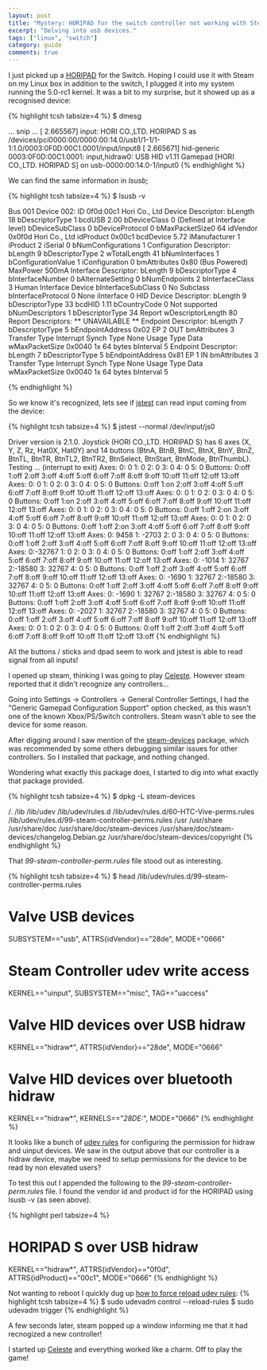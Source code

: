 ```yaml
---
layout: post
title: "Mystery: HORIPAD for the switch controller not working with Steam on Linux?"
excerpt: "Delving into usb devices."
tags: ["linux", "switch"]
category: guide
comments: true
---
```


I just picked up a [HORIPAD][horipad-link] for the Switch.
Hoping I could use it with Steam on my Linux box in addition to the switch, I plugged it into my system running the 5.0-rc1 kernel.
It was a bit to my surprise, but it showed up as a recognised device:

{% highlight tcsh tabsize=4 %}
$ dmesg

... snip ...
[    2.665567] input: HORI CO.,LTD. HORIPAD S as /devices/pci0000:00/0000:00:14.0/usb1/1-1/1-1:1.0/0003:0F0D:00C1.0001/input/input8
[    2.665671] hid-generic 0003:0F0D:00C1.0001: input,hidraw0: USB HID v1.11 Gamepad [HORI CO.,LTD. HORIPAD S] on usb-0000:00:14.0-1/input0
{% endhighlight %}

We can find the same information in _lsusb_;

{% highlight tcsh tabsize=4 %}
$ lsusb -v 

Bus 001 Device 002: ID 0f0d:00c1 Hori Co., Ltd 
Device Descriptor:
  bLength                18
  bDescriptorType         1
  bcdUSB               2.00
  bDeviceClass            0 (Defined at Interface level)
  bDeviceSubClass         0 
  bDeviceProtocol         0 
  bMaxPacketSize0        64
  idVendor           0x0f0d Hori Co., Ltd
  idProduct          0x00c1 
  bcdDevice            5.72
  iManufacturer           1 
  iProduct                2 
  iSerial                 0 
  bNumConfigurations      1
  Configuration Descriptor:
    bLength                 9
    bDescriptorType         2
    wTotalLength           41
    bNumInterfaces          1
    bConfigurationValue     1
    iConfiguration          0 
    bmAttributes         0x80
      (Bus Powered)
    MaxPower              500mA
    Interface Descriptor:
      bLength                 9
      bDescriptorType         4
      bInterfaceNumber        0
      bAlternateSetting       0
      bNumEndpoints           2
      bInterfaceClass         3 Human Interface Device
      bInterfaceSubClass      0 No Subclass
      bInterfaceProtocol      0 None
      iInterface              0 
        HID Device Descriptor:
          bLength                 9
          bDescriptorType        33
          bcdHID               1.11
          bCountryCode            0 Not supported
          bNumDescriptors         1
          bDescriptorType        34 Report
          wDescriptorLength      80
         Report Descriptors: 
           ** UNAVAILABLE **
      Endpoint Descriptor:
        bLength                 7
        bDescriptorType         5
        bEndpointAddress     0x02  EP 2 OUT
        bmAttributes            3
          Transfer Type            Interrupt
          Synch Type               None
          Usage Type               Data
        wMaxPacketSize     0x0040  1x 64 bytes
        bInterval               5
      Endpoint Descriptor:
        bLength                 7
        bDescriptorType         5
        bEndpointAddress     0x81  EP 1 IN
        bmAttributes            3
          Transfer Type            Interrupt
          Synch Type               None
          Usage Type               Data
        wMaxPacketSize     0x0040  1x 64 bytes
        bInterval               5

{% endhighlight %}
 
So we know it's recognized, lets see if [jstest][jstest-link] can read input coming from the device: 

{% highlight tcsh tabsize=4 %}
$ jstest --normal /dev/input/js0 

Driver version is 2.1.0.
Joystick (HORI CO.,LTD. HORIPAD S) has 6 axes (X, Y, Z, Rz, Hat0X, Hat0Y)
and 14 buttons (BtnA, BtnB, BtnC, BtnX, BtnY, BtnZ, BtnTL, BtnTR, BtnTL2, BtnTR2, BtnSelect, BtnStart, BtnMode, BtnThumbL).
Testing ... (interrupt to exit)
Axes:  0:     0  1:     0  2:     0  3:     0  4:     0  5:     0 Buttons:  0:off  1:off  2:off  3:off  4:off  5:off  6:off  7:off  8:off  9:off 10:off 11:off 12:off 13:off 
Axes:  0:     0  1:     0  2:     0  3:     0  4:     0  5:     0 Buttons:  0:off  1:on   2:off  3:off  4:off  5:off  6:off  7:off  8:off  9:off 10:off 11:off 12:off 13:off 
Axes:  0:     0  1:     0  2:     0  3:     0  4:     0  5:     0 Buttons:  0:off  1:on   2:off  3:off  4:off  5:off  6:off  7:off  8:off  9:off 10:off 11:off 12:off 13:off 
Axes:  0:     0  1:     0  2:     0  3:     0  4:     0  5:     0 Buttons:  0:off  1:off  2:on   3:off  4:off  5:off  6:off  7:off  8:off  9:off 10:off 11:off 12:off 13:off
Axes:  0:     0  1:     0  2:     0  3:     0  4:     0  5:     0 Buttons:  0:off  1:off  2:on   3:off  4:off  5:off  6:off  7:off  8:off  9:off 10:off 11:off 12:off 13:off
Axes:  0:  9458  1: -2703  2:     0  3:     0  4:     0  5:     0 Buttons:  0:off  1:off  2:off  3:off  4:off  5:off  6:off  7:off  8:off  9:off 10:off 11:off 12:off 13:off 
Axes:  0:-32767  1:     0  2:     0  3:     0  4:     0  5:     0 Buttons:  0:off  1:off  2:off  3:off  4:off  5:off  6:off  7:off  8:off  9:off 10:off 11:off 12:off 13:off
Axes:  0: -1014  1: 32767  2:-18580  3: 32767  4:     0  5:     0 Buttons:  0:off  1:off  2:off  3:off  4:off  5:off  6:off  7:off  8:off  9:off 10:off 11:off 12:off 13:off
Axes:  0: -1690  1: 32767  2:-18580  3: 32767  4:     0  5:     0 Buttons:  0:off  1:off  2:off  3:off  4:off  5:off  6:off  7:off  8:off  9:off 10:off 11:off 12:off 13:off
Axes:  0: -1690  1: 32767  2:-18580  3: 32767  4:     0  5:     0 Buttons:  0:off  1:off  2:off  3:off  4:off  5:off  6:off  7:off  8:off  9:off 10:off 11:off 12:off 13:off
Axes:  0: -2027  1: 32767  2:-18580  3: 32767  4:     0  5:     0 Buttons:  0:off  1:off  2:off  3:off  4:off  5:off  6:off  7:off  8:off  9:off 10:off 11:off 12:off 13:off
Axes:  0:     0  1:     0  2:     0  3:     0  4:     0  5:     0 Buttons:  0:off  1:off  2:off  3:off  4:off  5:off  6:off  7:off  8:off  9:off 10:off 11:off 12:off 13:off 
{% endhighlight %}

All the buttons / sticks  and dpad seem to work and jstest is able to read signal from all inputs!

I opened up steam, thinking I was going to play [Celeste][celeste-link]. However steam reported that it didn't recognize any controllers...

Going into Settings -> Controllers -> General Controller Settings, I had the "Generic Gamepad Configuration Support" option
checked, as this wasn't one of the known Xbox/PS/Switch controllers. Steam wasn't able to see the device for some reason.

After digging around I saw mention of the [steam-devices][steam-devices-link] package, which was recommended by some others debugging
similar issues for other controllers. So I installed that package, and nothing changed.

Wondering what exactly this package does, I started to dig into what exactly that package provided.

{% highlight tcsh tabsize=4 %}
$ dpkg -L steam-devices

/.
/lib
/lib/udev
/lib/udev/rules.d
/lib/udev/rules.d/60-HTC-Vive-perms.rules
/lib/udev/rules.d/99-steam-controller-perms.rules
/usr
/usr/share
/usr/share/doc
/usr/share/doc/steam-devices
/usr/share/doc/steam-devices/changelog.Debian.gz
/usr/share/doc/steam-devices/copyright
{% endhighlight %}

That _99-steam-controller-perm.rules_ file stood out as interesting.

{% highlight tcsh tabsize=4 %}
$ head /lib/udev/rules.d/99-steam-controller-perms.rules

# Valve USB devices
SUBSYSTEM=="usb", ATTRS{idVendor}=="28de", MODE="0666"
# Steam Controller udev write access
KERNEL=="uinput", SUBSYSTEM=="misc", TAG+="uaccess"

# Valve HID devices over USB hidraw
KERNEL=="hidraw*", ATTRS{idVendor}=="28de", MODE="0666"

# Valve HID devices over bluetooth hidraw
KERNEL=="hidraw*", KERNELS=="*28DE:*", MODE="0666"
{% endhighlight %}

It looks like a bunch of [udev rules][udev-link] for configuring the permission for hidraw and uinput devices.
We saw in the output above that our controller is a hidraw device, maybe we need to setup permissions for the device to be read by non elevated users?

To test this out I appended the following to the _99-steam-controller-perm.rules_ file.
I found the vendor id and product id for the HORIPAD using lsusb -v (as seen above).

{% highlight perl tabsize=4 %}
# HORIPAD S over USB hidraw
KERNEL=="hidraw*", ATTRS{idVendor}=="0f0d", ATTRS{idProduct}=="00c1", MODE="0666"
{% endhighlight %}

Not wanting to reboot I quickly dug up [how to force reload udev rules][udev-read-link]: 
{% highlight tcsh tabsize=4 %}
$ sudo udevadm control --reload-rules 
$ sudo udevadm trigger
{% endhighlight %}

A few seconds later, steam popped up a window informing me that it had recnogized a new controller!

I started up [Celeste][celeste-link] and everything worked like a charm.
Off to play the game!

[horipad-link]: http://stores.horiusa.com/horipad-for-nintendo-switch/
[jstest-link]: https://linux.die.net/man/1/jstest
[celeste-link]: https://store.steampowered.com/app/504230/Celeste/
[steam-devices-link]: https://github.com/ValveSoftware/steam-devices
[udev-link]: https://mirrors.edge.kernel.org/pub/linux/utils/kernel/hotplug/udev/udev.html
[udev-read-link]: https://unix.stackexchange.com/questions/39370/how-to-reload-udev-rules-without-reboot
